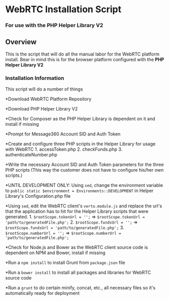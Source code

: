 # WebRTC Installation Script
### For use with the PHP Helper Library V2


## Overview

This is the script that will do all the manual labor for the WebRTC platform install.
Bear in mind this is for the browser platform configured with the <b>PHP Helper Library V2</b>


### Installation Information

This script will do a number of things

*Download WebRTC Platform Repository

*Download PHP Helper Library V2

*Check for Composer as the PHP Helper Library is dependent on it and install if missing

*Prompt for Message360 Account SID and Auth Token

*Create and configure three PHP scripts in the Helper Library for usage with WebRTC
    1. accessToken.php
    2. checkFunds.php
    3. authenticateNumber.php
    
*Write the necessary Account SID and Auth Token parameters for the three PHP scripts (This way the customer does not have to configure his/her own scripts.)

*UNTIL DEVELOPMENT ONLY: Using `sed`, change the environment variable to `public static $environment = Environments::DEVELOPMENT` in Helper Library's Configuration.php file

*Using `sed`, edit the WebRTC client's `verto.module.js` and replace the url's that the application has to hit for the Helper Library scripts that were generated.
    1. `$rootScope.tokenUrl = '';` => `$rootScope.tokenUrl = 'path/to/generatedFile.php';`
    2. `$rootScope.fundsUrl = '';` => `$rootScope.fundsUrl = 'path/to/generatedFile.php';`
    3. `$rootScope.numberUrl = '';` => `$rootScope.numberUrl = 'path/to/generatedFile.php';`

*Check for Node.js and Bower as the WebRTC client source code is dependent on NPM and Bower, install if missing

*Run a `npm install` to install Grunt from `package.json` file

*Run a `bower install` to install all packages and libraries for WebRTC source code

*Run a `grunt` to do certain minify, concat, etc., all necessary files so it's automatically ready for deployment


    
